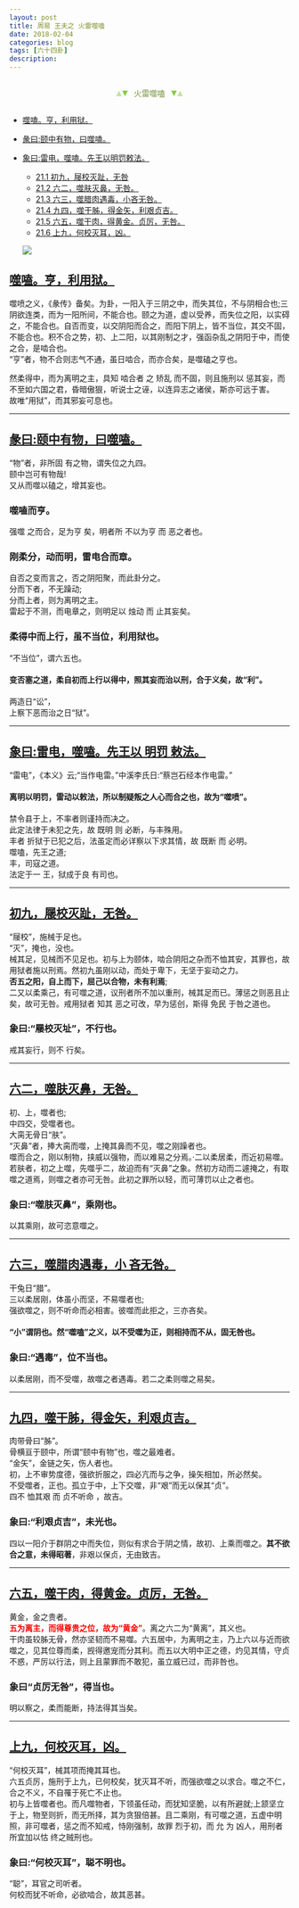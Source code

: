 ```yaml
---
layout: post
title: 周易 王夫之 火雷噬嗑
date: 2018-02-04
categories: blog
tags: [六十四卦]
description: 
---
```


<span id = "jump"></span>


<section style="margin: 0px auto; text-align: center;">
    <section class="xhr" style="width: 0px; height: 0px; border-left: 5px solid transparent; border-right: 5px solid transparent; border-bottom: 10px solid rgb(135, 201, 67); display: inline-block; opacity: 0.5; border-top-color: rgb(135, 201, 67);"></section>
    <section class="xhr" style="width: 0px; height: 0px; border-left: 5px solid transparent; border-right: 5px solid transparent; border-top: 10px solid rgb(135, 201, 67); display: inline-block; margin-left: -3px; border-bottom-color: rgb(135, 201, 67);"></section>
    <section style="
margin-left: 0.5em;
display: inline-block;">
        <p>
            <span style="color: rgb(118, 146, 60);">火雷噬嗑</span>
        </p>
    </section>
    <section class="xhr" style="margin-left: 0.5em; width: 0px; height: 0px; border-left: 5px solid transparent; border-right: 5px solid transparent; border-top: 10px solid rgb(135, 201, 67); display: inline-block; border-bottom-color: rgb(135, 201, 67);"></section>
    <section class="xhr" style="width: 0px; height: 0px; border-left: 5px solid transparent; border-right: 5px solid transparent; border-bottom: 10px solid rgb(135, 201, 67); display: inline-block; opacity: 0.5; margin-left: -3px; border-top-color: rgb(135, 201, 67);"></section>
</section>

- [噬嗑。亨，利用狱。](#jump噬嗑)
- [彖曰:颐中有物，曰噬嗑。](#jump颐中有物)
- [象曰:雷电，噬嗑。先王以明罚敕法。](#jump雷电)
  - [21.1 初九，屦校灭趾，无咎](#jump屦校灭趾)
  - [21.2 六二，噬肤灭鼻，无咎。](#jump噬肤灭鼻)
  - [21.3 六三，噬腊肉遇毒，小吝无咎。](#jump噬腊肉遇毒)
  - [21.4 九四，噬干胏，得金矢，利艰贞吉。](#jump噬干胏)
  - [21.5 六五，噬干肉，得黄金。贞厉，无咎。](#jump噬干肉)
  - [21.6 上九，何校灭耳，凶。](#jump何校灭耳)
  
  ![](http://www.guoyi360.com/uploads/allimg/130427/1-13042FU051E7.jpg)
  
<span id = "jump噬嗑"></span>
## [噬嗑。亨，利用狱。](#jump)
噬喷之义，《彖传》备矣。为卦，一阳入于三阴之中，而失其位，不与阴相合也;三阴欲连类，而为一阳所间，不能合也。颐之为道，虚以受养，而失位之阳，以实碍之，不能合也。自否而变，以交阴阳而合之，而阳下阴上，皆不当位，其交不固，不能合也。积不合之势，初、上二阳，以其刚制之才，强函杂乱之阴阳于中，而使之合，是啮合也。<br>
“亨”者，物不合则志气不通，虽日啮合，而亦合矣，是噬磕之亨也。


然柔得中，而为离明之主，具知 啮合者 之 矫乱 而不固，则且施刑以 惩其妄，而不至如六国之君，昏暗傲狠，听说士之诬，以连异志之诸侯，斯亦可远于害。<br>
故唯“用狱”，而其邪妄可息也。

----

<span id = "jump:颐中有物"></span>
## [彖曰:颐中有物，曰噬嗑。](#jump)
“物”者，非所固 有之物，谓失位之九四。<br>
颐中岂可有物哉!<br>
又从而噬以磕之，增其妄也。

### 噬嗑而亨。
强噬 之而合，足为亨 矣，明者所 不以为亨 而 恶之者也。

### 刚柔分，动而明，雷电合而章。
自否之变而言之，否之阴阳聚，而此卦分之。<br>
分而下者，不无躁动;<br>
分而上者，则为离明之主。<br>
雷起于不测，而电章之，则明足以 烛动 而 止其妄矣。

### 柔得中而上行，虽不当位，利用狱也。
“不当位”，谓六五也。
#### 变否塞之道，柔自初而上行以得中，照其妄而治以刑，合于义矣，故“利”。
两造日“讼”，<br>
上察下恶而治之日“狱”。

----

<span id = "jump:雷电"></span>
## [象曰:雷电，噬嗑。先王以 明罚 敕法。](#jump)
“雷电”，《本义》云;“当作电雷。”中溪李氏日:“蔡岂石经本作电雷。”

#### 离明以明罚，雷动以敕法，所以制疑叛之人心而合之也，故为“噬喷”。
禁令县于上，不率者则谨持而决之。<br>
此定法律于未犯之先，故 既明 则 必断，与丰殊用。<br>
丰者 折狱于已犯之后，法虽定而必详察以下求其情，故 既断 而 必明。<br>
噬嗑，先王之道;<br>
丰，司寇之道。<br>
法定于一 王，狱成于良 有司也。

  
----

<span id = "jump:屦校灭趾"></span>
## [初九，屦校灭趾，无咎。](#jump)
“屦校”，施械于足也。<br>
“灭”，掩也，没也。<br>
械其足，见械而不见足也。初与上为颐体，啮合阴阳之杂而不恤其安，其罪也，故用狱者施以刑焉。然初九虽刚以动，而处于卑下，无坚于妄动之力。<br>
**否五之阳，自上而下，屈己以合物，未有利焉**;<br>
二又以柔乘己，有可噬之道，议刑者所不加以重刑，械其足而已。薄惩之则恶且止矣，故可无咎。戒用狱者 知其 恶之可改，早为惩创，斯得 免民 于咎之道也。

### 象曰:“屦校灭址”，不行也。
戒其妄行，则不 行矣。

----

<span id = "jump:噬肤灭鼻"></span>
## [六二，噬肤灭鼻，无咎。](#jump)
初、上，噬者也;<br>
中四交，受噬者也。<br>
大脔无骨日“肤”。<br>
“灭鼻”者，捧大脔而噬，上掩其鼻而不见，噬之刚躁者也。<br>
噬而合之，刚以制物，挟威以强物，而以难易之分焉。·二以柔居柔，而近初易噬。若肤者，初之上噬，先噬乎二，故迫而有“灭鼻”之象。然初方动而二遽掩之，有取噬之道焉，则噬之者亦可无咎。此初之罪所以轻，而可薄罚以止之者也。

### 象曰:“噬肤灭鼻”，乘刚也。
以其乘刚，故可恣意噬之。

----

<span id = "jump:噬腊肉遇毒"></span>
## [六三，噬腊肉遇毒，小 吝无咎。](#jump)
干兔日“腊”。<br>
三以柔居刚，体虽小而坚，不易噬者也;<br>
强欲噬之，则不听命而必相害。彼噬而此拒之，三亦吝矣。

#### “小”谓阴也。然“噬嗑”之义，以不受噬为正，则相持而不从，固无咎也。

### 象曰:“遇毒”，位不当也。
以柔居刚，而不受噬，故噬之者遇毒。若二之柔则噬之易矣。

----

<span id = "jump:噬干胏"></span>
## [九四，噬干胏，得金矢，利艰贞吉。](#jump)
肉带骨曰“胏”。<br>
骨横亘于颐中，所谓“颐中有物”也，噬之最难者。<br>
“金矢”，金链之矢，伤人者也。<br>
初，上不审势度德，强欲折服之，四必亢而与之争，操矢相加，所必然矣。<br>
不受噬者，正也。孤立于中，上下交噬，非“艰”而无以保其“贞”。<br>
四不 恤其艰 而 贞不听命 ，故吉。

### 象曰:“利艰贞吉”，未光也。
四以一阳介于群阴之中而失位，则似有求合于阴之情，故初、上乘而噬之。**其不欲合之意，未得昭著**，非艰以保贞，无由致吉。

----

<span id = "jump:噬干肉"></span>
## [六五，噬干肉，得黄金。贞厉，无咎。](#jump)
黄金，金之贵者。<br>
<font color="#FF0000"><b>五为离主，而得尊贵之位，故为“黄金”</b></font>。离之六二为“黄离”，其义也。<br>
干肉虽较胏无骨，然亦坚韧而不易噬。六五居中，为离明之主，乃上六以与近而欲噬之，见其位尊而柔，觊得邀宠而分其利。而五以大明中正之德，灼见其情，守贞不惑，严厉以行法，则上且蒙罪而不敢犯，虽立威已过，而非咎也。

### 象曰“贞厉无咎”，得当也。
明以察之，柔而能断，持法得其当矣。

----

<span id = "jump:何校灭耳"></span>
## [上九，何校灭耳，凶。](#jump)
“何校灭耳”，械其项而掩其耳也。<br>
六五贞厉，施刑于上九，已何校矣，犹灭耳不听，而强欲噬之以求合。噬之不仁，合之不义，不自罹于死亡不止也。<br>
初与上皆噬者也。而凡噬物者，下领虽任动，而犹知坚脆，以有所避就;上颔坚立于上，物至则折，而无所择，其为贪狠倍甚。且二乘刚，有可噬之道，五虚中明照，非可噬者，惩之而不知戒，恃刚强制，故罪 烈于初，而 允 为 凶人，用刑者所宜加以怙 终之贼刑也。

### 象曰:“何校灭耳”，聪不明也。
 “聪”，耳官之司听者。<br>
 何校而犹不听命，必欲啮合，故其恶甚。

  
  
  
  
  
  
  
  
  
  
  
  
  
  
  
  
  
  
  
  
  
  
  
  
  

